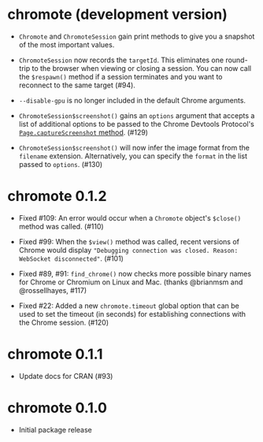 # chromote (development version)

* `Chromote` and `ChromoteSession` gain print methods to give you a snapshot of the most important values.

* `ChromoteSession` now records the `targetId`. This eliminates one round-trip to the browser when viewing or closing a session. You can now call the `$respawn()` method if a session terminates and you want to reconnect to the same target (#94).

* `--disable-gpu` is no longer included in the default Chrome arguments.

* `ChromoteSession$screenshot()` gains an `options` argument that accepts a list of additional options to be passed to the Chrome Devtools Protocol's [`Page.captureScreenshot` method](https://chromedevtools.github.io/devtools-protocol/tot/Page/#method-captureScreenshot). (#129)

* `ChromoteSession$screenshot()` will now infer the image format from the `filename` extension. Alternatively, you can specify the `format` in the list passed to `options`. (#130)

# chromote 0.1.2

* Fixed #109: An error would occur when a `Chromote` object's `$close()` method was called. (#110)

* Fixed #99: When the `$view()` method was called, recent versions of Chrome would display `"Debugging connection was closed. Reason: WebSocket disconnected"`. (#101)

* Fixed #89, #91: `find_chrome()` now checks more possible binary names for Chrome or Chromium on Linux and Mac. (thanks @brianmsm and @rossellhayes, #117)

* Fixed #22: Added a new `chromote.timeout` global option that can be used to set the timeout (in seconds) for establishing connections with the Chrome session. (#120)


# chromote 0.1.1

* Update docs for CRAN (#93)


# chromote 0.1.0

* Initial package release
